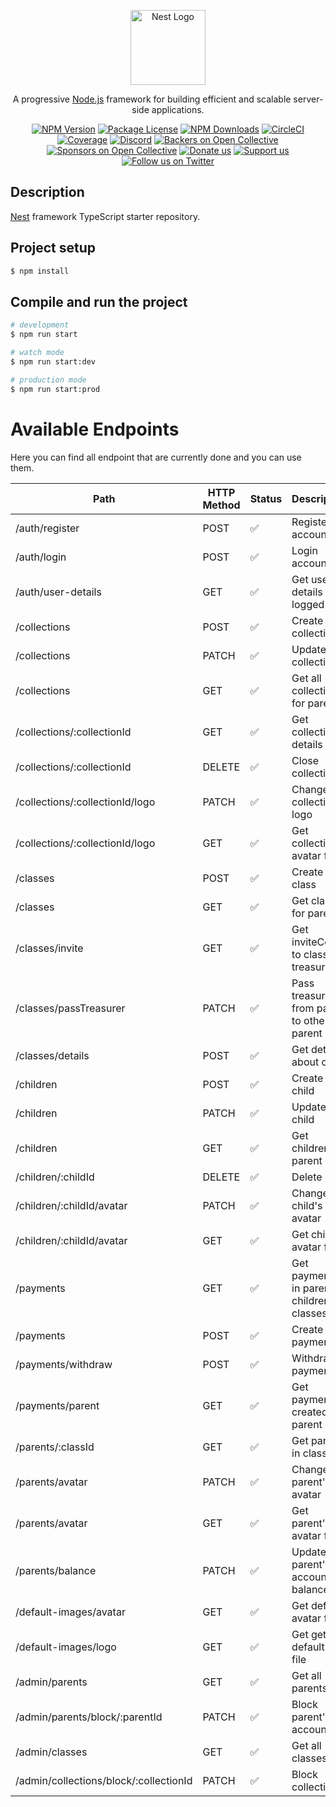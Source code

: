 <p align="center">
  <a href="http://nestjs.com/" target="blank"><img src="https://nestjs.com/img/logo-small.svg" width="120" alt="Nest Logo" /></a>
</p>

[circleci-image]: https://img.shields.io/circleci/build/github/nestjs/nest/master?token=abc123def456
[circleci-url]: https://circleci.com/gh/nestjs/nest

  <p align="center">A progressive <a href="http://nodejs.org" target="_blank">Node.js</a> framework for building efficient and scalable server-side applications.</p>
    <p align="center">
<a href="https://www.npmjs.com/~nestjscore" target="_blank"><img src="https://img.shields.io/npm/v/@nestjs/core.svg" alt="NPM Version" /></a>
<a href="https://www.npmjs.com/~nestjscore" target="_blank"><img src="https://img.shields.io/npm/l/@nestjs/core.svg" alt="Package License" /></a>
<a href="https://www.npmjs.com/~nestjscore" target="_blank"><img src="https://img.shields.io/npm/dm/@nestjs/common.svg" alt="NPM Downloads" /></a>
<a href="https://circleci.com/gh/nestjs/nest" target="_blank"><img src="https://img.shields.io/circleci/build/github/nestjs/nest/master" alt="CircleCI" /></a>
<a href="https://coveralls.io/github/nestjs/nest?branch=master" target="_blank"><img src="https://coveralls.io/repos/github/nestjs/nest/badge.svg?branch=master#9" alt="Coverage" /></a>
<a href="https://discord.gg/G7Qnnhy" target="_blank"><img src="https://img.shields.io/badge/discord-online-brightgreen.svg" alt="Discord"/></a>
<a href="https://opencollective.com/nest#backer" target="_blank"><img src="https://opencollective.com/nest/backers/badge.svg" alt="Backers on Open Collective" /></a>
<a href="https://opencollective.com/nest#sponsor" target="_blank"><img src="https://opencollective.com/nest/sponsors/badge.svg" alt="Sponsors on Open Collective" /></a>
  <a href="https://paypal.me/kamilmysliwiec" target="_blank"><img src="https://img.shields.io/badge/Donate-PayPal-ff3f59.svg" alt="Donate us"/></a>
    <a href="https://opencollective.com/nest#sponsor"  target="_blank"><img src="https://img.shields.io/badge/Support%20us-Open%20Collective-41B883.svg" alt="Support us"></a>
  <a href="https://twitter.com/nestframework" target="_blank"><img src="https://img.shields.io/twitter/follow/nestframework.svg?style=social&label=Follow" alt="Follow us on Twitter"></a>
</p>
  <!--[![Backers on Open Collective](https://opencollective.com/nest/backers/badge.svg)](https://opencollective.com/nest#backer)
  [![Sponsors on Open Collective](https://opencollective.com/nest/sponsors/badge.svg)](https://opencollective.com/nest#sponsor)-->

## Description

[Nest](https://github.com/nestjs/nest) framework TypeScript starter repository.

## Project setup

```bash
$ npm install
```

## Compile and run the project

```bash
# development
$ npm run start

# watch mode
$ npm run start:dev

# production mode
$ npm run start:prod
```

# Available Endpoints

Here you can find all endpoint that are currently done and you can use them.

| Path                                   | HTTP Method | Status | Description                                |
| --------------------------             | ----------- | ------ | ------------------------------------------ |
| /auth/register                         | POST        | ✅     | Register account                           |
| /auth/login                            | POST        | ✅     | Login account                              |
| /auth/user-details                     | GET         | ✅     | Get user details of logged user            |
| /collections                           | POST        | ✅     | Create collection                          |
| /collections                           | PATCH       | ✅     | Update collection                          |
| /collections                           | GET         | ✅     | Get all collections for parent             |
| /collections/:collectionId             | GET         | ✅     | Get collection details                     |
| /collections/:collectionId             | DELETE      | ✅     | Close collection                           |
| /collections/:collectionId/logo        | PATCH       | ✅     | Change collection's logo                   |
| /collections/:collectionId/logo        | GET         | ✅     | Get collection's avatar file               |
| /classes                               | POST        | ✅     | Create class                               |
| /classes                               | GET         | ✅     | Get classes for parent                     |
| /classes/invite                        | GET         | ✅     | Get inviteCode to class by treasurerId     |
| /classes/passTreasurer                 | PATCH       | ✅     | Pass treasurer from parent to other parent |
| /classes/details                       | POST        | ✅     | Get details about class                    |
| /children                              | POST        | ✅     | Create child                               |
| /children                              | PATCH       | ✅     | Update child                               |
| /children                              | GET         | ✅     | Get children for parent                    |
| /children/:childId                     | DELETE      | ✅     | Delete child                               |
| /children/:childId/avatar              | PATCH       | ✅     | Change child's avatar                      |
| /children/:childId/avatar              | GET         | ✅     | Get child's avatar file                    |
| /payments                              | GET         | ✅     | Get payments in parent's children classes  |
| /payments                              | POST        | ✅     | Create payment                             |
| /payments/withdraw                     | POST        | ✅     | Withdraw payment                           |
| /payments/parent                       | GET         | ✅     | Get payments created by parent             |
| /parents/:classId                      | GET         | ✅     | Get parents in class                       |
| /parents/avatar                        | PATCH       | ✅     | Change parent's avatar                     |
| /parents/avatar                        | GET         | ✅     | Get parent's avatar file                   |
| /parents/balance                       | PATCH       | ✅     | Update parent's account balance            |
| /default-images/avatar                 | GET         | ✅     | Get default avatar file                    |
| /default-images/logo                   | GET         | ✅     | Get get default logo file                  |
| /admin/parents                         | GET         | ✅     | Get all parents                            |
| /admin/parents/block/:parentId         | PATCH       | ✅     | Block parent's account                     |
| /admin/classes                         | GET         | ✅     | Get all classes                            |
| /admin/collections/block/:collectionId | PATCH       | ✅     | Block collection                           |

